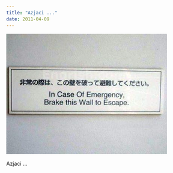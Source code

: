 ```yaml
---
title: "Azjaci ..."
date: 2011-04-09
---
```


![2011-04-09-45txwiy2.jpeg](/images/2011-04-09-45txwiy2.jpeg)

Azjaci ... 